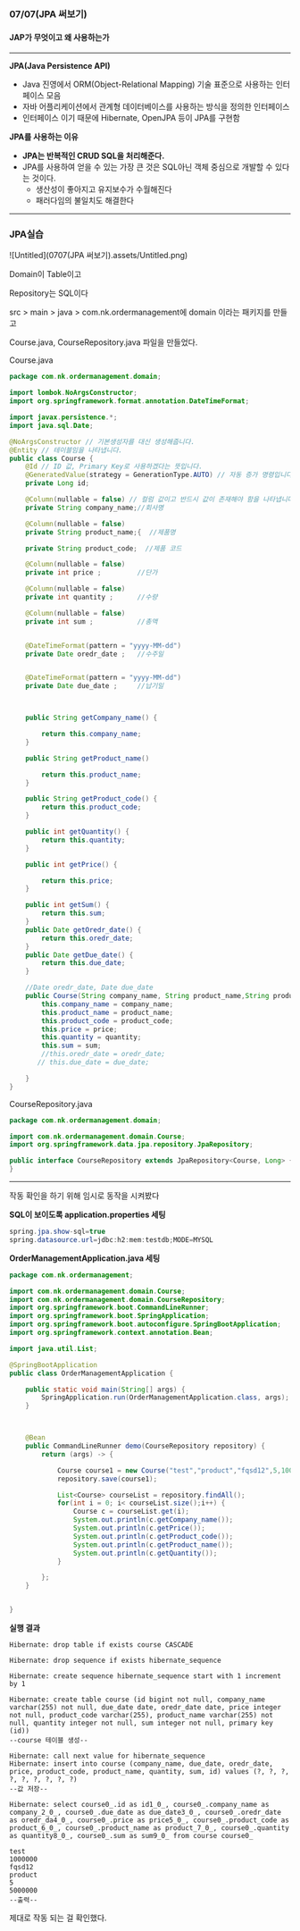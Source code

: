 ### 07/07(JPA 써보기)



#### JAP가 무엇이고 왜 사용하는가

---

**JPA(Java Persistence API)**

+ Java 진영에서 ORM(Object-Relational Mapping) 기술 표준으로 사용하는 인터페이스 모음
+ 자바 어플리케이션에서 관계형 데이터베이스를 사용하는 방식을 정의한 인터페이스
+ 인터페이스 이기 때문에 Hibernate, OpenJPA 등이 JPA를 구현함

**JPA를 사용하는 이유**

*  **JPA는 반복적인 CRUD SQL을 처리해준다.**
*  JPA를 사용하여 얻을 수 있는 가장 큰 것은 SQL아닌 객체 중심으로 개발할 수 있다는 것이다. 
   + 생산성이 좋아지고 유지보수가 수월해진다
   + 패러다임의 불일치도 해결한다

---

### JPA실습

![Untitled](0707(JPA 써보기).assets/Untitled.png)

Domain이 Table이고

Repository는 SQL이다



src > main > java > com.nk.ordermanagement에 domain 이라는 패키지를 만들고

Course.java, CourseRepository.java 파일을 만들었다.



Course.java

```java
package com.nk.ordermanagement.domain;

import lombok.NoArgsConstructor;
import org.springframework.format.annotation.DateTimeFormat;

import javax.persistence.*;
import java.sql.Date;

@NoArgsConstructor // 기본생성자를 대신 생성해줍니다.
@Entity // 테이블임을 나타냅니다.
public class Course {
    @Id // ID 값, Primary Key로 사용하겠다는 뜻입니다.
    @GeneratedValue(strategy = GenerationType.AUTO) // 자동 증가 명령입니다.
    private Long id;

    @Column(nullable = false) // 컬럼 값이고 반드시 값이 존재해야 함을 나타냅니다.
    private String company_name;//회사명

    @Column(nullable = false)
    private String product_name;{  //제품명

    private String product_code;  //제품 코드

    @Column(nullable = false)
    private int price ;  		//단가

    @Column(nullable = false)
    private int quantity ;		//수량

    @Column(nullable = false)
    private int sum ;			//총액


    @DateTimeFormat(pattern = "yyyy-MM-dd")
    private Date oredr_date ;	//수주일


    @DateTimeFormat(pattern = "yyyy-MM-dd")
    private Date due_date ;		//납기일



    public String getCompany_name() {

        return this.company_name;
    }

    public String getProduct_name() 

        return this.product_name;
    }

    public String getProduct_code() {
        return this.product_code;
    }

    public int getQuantity() {
        return this.quantity;
    }

    public int getPrice() {

        return this.price;
    }

    public int getSum() {
        return this.sum;
    }
    public Date getOredr_date() {
        return this.oredr_date;
    }
    public Date getDue_date() {
        return this.due_date;
    }

    //Date oredr_date, Date due_date
    public Course(String company_name, String product_name,String product_code,int quantity,int price,int sum) {
        this.company_name = company_name;
        this.product_name = product_name;
        this.product_code = product_code;
        this.price = price;
        this.quantity = quantity;
        this.sum = sum;
        //this.oredr_date = oredr_date;
       // this.due_date = due_date;

    }
}

```



CourseRepository.java

```java
package com.nk.ordermanagement.domain;

import com.nk.ordermanagement.domain.Course;
import org.springframework.data.jpa.repository.JpaRepository;

public interface CourseRepository extends JpaRepository<Course, Long> {
}

```

----



작동 확인을 하기 위해 임시로 동작을 시켜봤다

**SQL이 보이도록 application.properties 세팅**

```java
spring.jpa.show-sql=true
spring.datasource.url=jdbc:h2:mem:testdb;MODE=MYSQL
```



**OrderManagementApplication.java 세팅**

```java
package com.nk.ordermanagement;

import com.nk.ordermanagement.domain.Course;
import com.nk.ordermanagement.domain.CourseRepository;
import org.springframework.boot.CommandLineRunner;
import org.springframework.boot.SpringApplication;
import org.springframework.boot.autoconfigure.SpringBootApplication;
import org.springframework.context.annotation.Bean;

import java.util.List;

@SpringBootApplication
public class OrderManagementApplication {

    public static void main(String[] args) {
        SpringApplication.run(OrderManagementApplication.class, args);
    }



    @Bean
    public CommandLineRunner demo(CourseRepository repository) {
        return (args) -> {

            Course course1 = new Course("test","product","fqsd12",5,1000000,5000000);
            repository.save(course1);

            List<Course> courseList = repository.findAll();
            for(int i = 0; i< courseList.size();i++) {
                Course c = courseList.get(i);
                System.out.println(c.getCompany_name());
                System.out.println(c.getPrice());
                System.out.println(c.getProduct_code());
                System.out.println(c.getProduct_name());
                System.out.println(c.getQuantity());
            }

        };
    }


}
```



**실행 결과**

```
Hibernate: drop table if exists course CASCADE 

Hibernate: drop sequence if exists hibernate_sequence

Hibernate: create sequence hibernate_sequence start with 1 increment by 1

Hibernate: create table course (id bigint not null, company_name varchar(255) not null, due_date date, oredr_date date, price integer not null, product_code varchar(255), product_name varchar(255) not null, quantity integer not null, sum integer not null, primary key (id))
--course 테이블 생성--

Hibernate: call next value for hibernate_sequence
Hibernate: insert into course (company_name, due_date, oredr_date, price, product_code, product_name, quantity, sum, id) values (?, ?, ?, ?, ?, ?, ?, ?, ?)
--값 저장--

Hibernate: select course0_.id as id1_0_, course0_.company_name as company_2_0_, course0_.due_date as due_date3_0_, course0_.oredr_date as oredr_da4_0_, course0_.price as price5_0_, course0_.product_code as product_6_0_, course0_.product_name as product_7_0_, course0_.quantity as quantity8_0_, course0_.sum as sum9_0_ from course course0_

test
1000000
fqsd12
product
5
5000000
--출력--
```

제대로 작동 되는 걸 확인했다.

